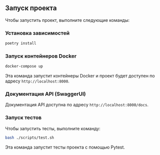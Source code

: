 Запуск проекта
---------------

Чтобы запустить проект, выполните следующие команды:

### Установка зависимостей

```bash
poetry install
```

### Запуск контейнеров Docker

```bash
docker-compose up
```

Эта команда запустит контейнеры Docker и проект будет доступен по адресу `http://localhost:8000`.

### Документация API (SwaggerUI)

Документация API доступна по адресу `http://localhost:8000/docs`.

### Запуск тестов

Чтобы запустить тесты, выполните команду:

```bash
bash ./scripts/test.sh
```

Эта команда запустит тесты проекта с помощью Pytest.